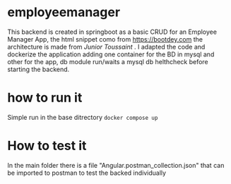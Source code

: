 # employeemanager
This backend is created in springboot as a basic CRUD for an Employee Manager App, the html snippet como from https://bootdey.com the architecture is made from *Junior Toussaint* .
I adapted the code and dockerize the application adding one container for the BD in mysql and other for the app, db module run/waits a mysql db helthcheck before starting the backend.
# how to run it
Simple run in the base ditrectory
```docker compose up```
# How to test it
In the main folder there is a file "Angular.postman_collection.json" that can be imported to postman to test the backed individually
